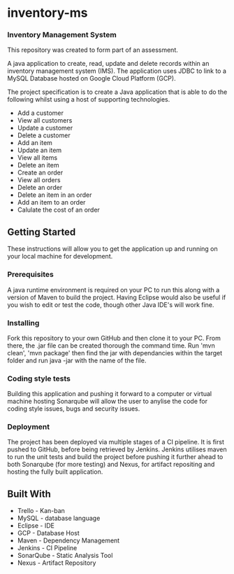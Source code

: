 # inventory-ms

### Inventory Management System

This repository was created to form part of an assessment.

A java application to create, read, update and delete records within an inventory management system (IMS).
The application uses JDBC to link to a MySQL Database hosted on Google Cloud Platform (GCP).

The project specification is to create a Java application that is able to do the following whilst using a host of supporting technologies.

- Add a customer 
- View all customers 
- Update a customer
- Delete a customer 
- Add an item 
- Update an item 
- View all items 
- Delete an item
- Create an order 
- View all orders
- Delete an order 
- Delete an item in an order
- Add an item to an order
- Calulate the cost of an order 


## Getting Started
These instructions will allow you to get the application up and running on your local machine for development. 

### Prerequisites
A java runtime environment is required on your PC to run this along with a version of Maven to build the project. Having Eclipse would also be useful if you wish to edit or test the code, though other Java IDE's will work fine.

### Installing
Fork this repository to your own GitHub and then clone it to your PC. From there, the .jar file can be created thorough the command time. Run 'mvn clean', 'mvn package' then find the jar with dependancies within the target folder and run java -jar with the name of the file.  

### Coding style tests
Building this application and pushing it forward to a computer or virtual machine hosting Sonarqube will allow the user to anylise the code for coding style issues, bugs and security issues.

### Deployment
The project has been deployed via multiple stages of a CI pipeline. It is first pushed to GitHub, before being retrieved by Jenkins. Jenkins utilises maven to run the unit tests and build the project before pushing it further ahead to both Sonarqube (for more testing) and Nexus, for artifact repositing and hosting the fully built application.

## Built With
- Trello - Kan-ban
- MySQL - database language
- Eclipse - IDE
- GCP - Database Host
- Maven - Dependency Management
- Jenkins - CI Pipeline 
- SonarQube - Static Analysis Tool 
- Nexus - Artifact Repository

